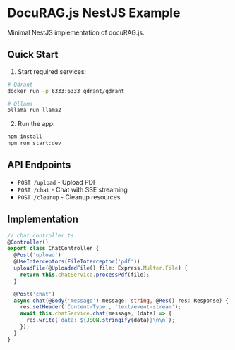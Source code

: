 # DocuRAG.js NestJS Example

Minimal NestJS implementation of docuRAG.js.

## Quick Start

1. Start required services:
```bash
# Qdrant
docker run -p 6333:6333 qdrant/qdrant

# Ollama
ollama run llama2
```

2. Run the app:
```bash
npm install
npm run start:dev
```

## API Endpoints

- `POST /upload` - Upload PDF
- `POST /chat` - Chat with SSE streaming
- `POST /cleanup` - Cleanup resources

## Implementation

```typescript
// chat.controller.ts
@Controller()
export class ChatController {
  @Post('upload')
  @UseInterceptors(FileInterceptor('pdf'))
  uploadFile(@UploadedFile() file: Express.Multer.File) {
    return this.chatService.processPdf(file);
  }

  @Post('chat')
  async chat(@Body('message') message: string, @Res() res: Response) {
    res.setHeader('Content-Type', 'text/event-stream');
    await this.chatService.chat(message, (data) => {
      res.write(`data: ${JSON.stringify(data)}\n\n`);
    });
  }
}
``` 
